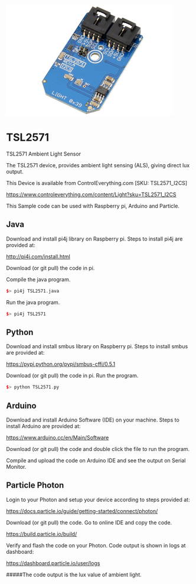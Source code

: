 [![TSL2571](TSL2571_I2CS.png)](https://www.controleverything.com/content/Light?sku=TSL2571_I2CS)
# TSL2571
TSL2571 Ambient Light Sensor

The TSL2571 device, provides ambient light sensing (ALS), giving direct lux output.

This Device is available from ControlEverything.com [SKU: TSL2571_I2CS]

https://www.controleverything.com/content/Light?sku=TSL2571_I2CS

This Sample code can be used with Raspberry pi, Arduino and Particle.

## Java
Download and install pi4j library on Raspberry pi. Steps to install pi4j are provided at:

http://pi4j.com/install.html

Download (or git pull) the code in pi.

Compile the java program.
```cpp
$> pi4j TSL2571.java
```

Run the java program.
```cpp
$> pi4j TSL2571
```

## Python
Download and install smbus library on Raspberry pi. Steps to install smbus are provided at:

https://pypi.python.org/pypi/smbus-cffi/0.5.1

Download (or git pull) the code in pi. Run the program.

```cpp
$> python TSL2571.py
```

## Arduino
Download and install Arduino Software (IDE) on your machine. Steps to install Arduino are provided at:

https://www.arduino.cc/en/Main/Software

Download (or git pull) the code and double click the file to run the program.

Compile and upload the code on Arduino IDE and see the output on Serial Monitor.


## Particle Photon

Login to your Photon and setup your device according to steps provided at:

https://docs.particle.io/guide/getting-started/connect/photon/

Download (or git pull) the code. Go to online IDE and copy the code.

https://build.particle.io/build/

Verify and flash the code on your Photon. Code output is shown in logs at dashboard:

https://dashboard.particle.io/user/logs

#####The code output is the lux value of ambient light.

